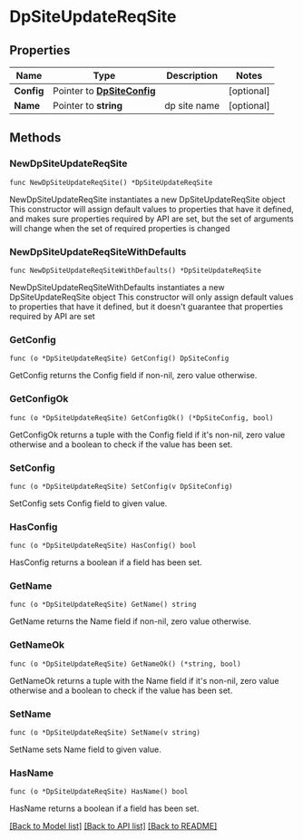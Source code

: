 # DpSiteUpdateReqSite

## Properties

Name | Type | Description | Notes
------------ | ------------- | ------------- | -------------
**Config** | Pointer to [**DpSiteConfig**](DpSiteConfig.md) |  | [optional] 
**Name** | Pointer to **string** | dp site name | [optional] 

## Methods

### NewDpSiteUpdateReqSite

`func NewDpSiteUpdateReqSite() *DpSiteUpdateReqSite`

NewDpSiteUpdateReqSite instantiates a new DpSiteUpdateReqSite object
This constructor will assign default values to properties that have it defined,
and makes sure properties required by API are set, but the set of arguments
will change when the set of required properties is changed

### NewDpSiteUpdateReqSiteWithDefaults

`func NewDpSiteUpdateReqSiteWithDefaults() *DpSiteUpdateReqSite`

NewDpSiteUpdateReqSiteWithDefaults instantiates a new DpSiteUpdateReqSite object
This constructor will only assign default values to properties that have it defined,
but it doesn't guarantee that properties required by API are set

### GetConfig

`func (o *DpSiteUpdateReqSite) GetConfig() DpSiteConfig`

GetConfig returns the Config field if non-nil, zero value otherwise.

### GetConfigOk

`func (o *DpSiteUpdateReqSite) GetConfigOk() (*DpSiteConfig, bool)`

GetConfigOk returns a tuple with the Config field if it's non-nil, zero value otherwise
and a boolean to check if the value has been set.

### SetConfig

`func (o *DpSiteUpdateReqSite) SetConfig(v DpSiteConfig)`

SetConfig sets Config field to given value.

### HasConfig

`func (o *DpSiteUpdateReqSite) HasConfig() bool`

HasConfig returns a boolean if a field has been set.

### GetName

`func (o *DpSiteUpdateReqSite) GetName() string`

GetName returns the Name field if non-nil, zero value otherwise.

### GetNameOk

`func (o *DpSiteUpdateReqSite) GetNameOk() (*string, bool)`

GetNameOk returns a tuple with the Name field if it's non-nil, zero value otherwise
and a boolean to check if the value has been set.

### SetName

`func (o *DpSiteUpdateReqSite) SetName(v string)`

SetName sets Name field to given value.

### HasName

`func (o *DpSiteUpdateReqSite) HasName() bool`

HasName returns a boolean if a field has been set.


[[Back to Model list]](../README.md#documentation-for-models) [[Back to API list]](../README.md#documentation-for-api-endpoints) [[Back to README]](../README.md)


